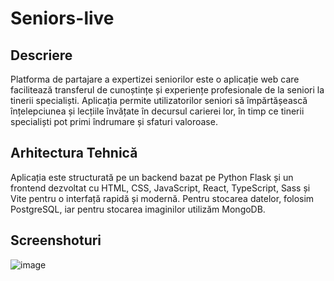 # Seniors-live

## Descriere
Platforma de partajare a expertizei seniorilor este o aplicație web care facilitează transferul de cunoștințe și experiențe profesionale de la seniori la tinerii specialiști. Aplicația permite utilizatorilor seniori să împărtășească înțelepciunea și lecțiile învățate în decursul carierei lor, în timp ce tinerii specialiști pot primi îndrumare și sfaturi valoroase.

## Arhitectura Tehnică
Aplicația este structurată pe un backend bazat pe Python Flask și un frontend dezvoltat cu HTML, CSS, JavaScript, React, TypeScript, Sass și Vite pentru o interfață rapidă și modernă. Pentru stocarea datelor, folosim PostgreSQL, iar pentru stocarea imaginilor utilizăm MongoDB.

## Screenshoturi
![image](https://github.com/russian17/Seniors-live/assets/120457811/c16d0f31-ebf0-4b93-a9e6-d6a70dce0a19)
